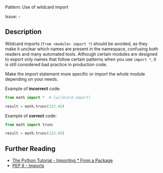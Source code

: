 Pattern: Use of wildcard import

Issue: -

## Description

Wildcard imports (`from <module> import *`) should be avoided, as they make it unclear which names are present in the namespace, confusing both readers and many automated tools. Although certain modules are designed to export only names that follow certain patterns when you use `import *`, it is still considered bad practice in production code.


Make the import statement more specific or import the whole module depending on your needs.


Example of **incorrect** code:
```python
from math import *  # [wildcard-import]

result = math.trunc(123.45)
```

Example of **correct** code:
```python
from math import trunc

result = math.trunc(123.45)
```

## Further Reading

* [The Python Tutorial - Importing * From a Package](https://docs.python.org/3/tutorial/modules.html#importing-from-a-package)
* [PEP 8 - Imports](https://www.python.org/dev/peps/pep-0008/#imports)
